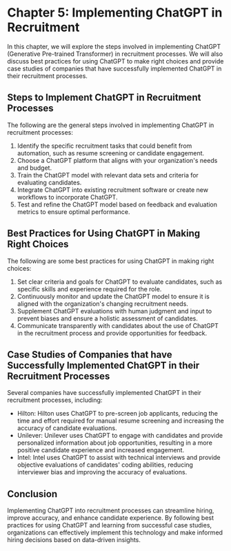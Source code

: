 Chapter 5: Implementing ChatGPT in Recruitment
==============================================

In this chapter, we will explore the steps involved in implementing ChatGPT (Generative Pre-trained Transformer) in recruitment processes. We will also discuss best practices for using ChatGPT to make right choices and provide case studies of companies that have successfully implemented ChatGPT in their recruitment processes.

Steps to Implement ChatGPT in Recruitment Processes
---------------------------------------------------

The following are the general steps involved in implementing ChatGPT in recruitment processes:

1. Identify the specific recruitment tasks that could benefit from automation, such as resume screening or candidate engagement.
2. Choose a ChatGPT platform that aligns with your organization's needs and budget.
3. Train the ChatGPT model with relevant data sets and criteria for evaluating candidates.
4. Integrate ChatGPT into existing recruitment software or create new workflows to incorporate ChatGPT.
5. Test and refine the ChatGPT model based on feedback and evaluation metrics to ensure optimal performance.

Best Practices for Using ChatGPT in Making Right Choices
--------------------------------------------------------

The following are some best practices for using ChatGPT in making right choices:

1. Set clear criteria and goals for ChatGPT to evaluate candidates, such as specific skills and experience required for the role.
2. Continuously monitor and update the ChatGPT model to ensure it is aligned with the organization's changing recruitment needs.
3. Supplement ChatGPT evaluations with human judgment and input to prevent biases and ensure a holistic assessment of candidates.
4. Communicate transparently with candidates about the use of ChatGPT in the recruitment process and provide opportunities for feedback.

Case Studies of Companies that have Successfully Implemented ChatGPT in their Recruitment Processes
---------------------------------------------------------------------------------------------------

Several companies have successfully implemented ChatGPT in their recruitment processes, including:

* Hilton: Hilton uses ChatGPT to pre-screen job applicants, reducing the time and effort required for manual resume screening and increasing the accuracy of candidate evaluations.
* Unilever: Unilever uses ChatGPT to engage with candidates and provide personalized information about job opportunities, resulting in a more positive candidate experience and increased engagement.
* Intel: Intel uses ChatGPT to assist with technical interviews and provide objective evaluations of candidates' coding abilities, reducing interviewer bias and improving the accuracy of evaluations.

Conclusion
----------

Implementing ChatGPT into recruitment processes can streamline hiring, improve accuracy, and enhance candidate experience. By following best practices for using ChatGPT and learning from successful case studies, organizations can effectively implement this technology and make informed hiring decisions based on data-driven insights.
